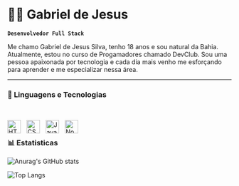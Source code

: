 # 🧑‍💻 Gabriel de Jesus 

**`Desenvolvedor Full Stack`**

Me chamo Gabriel de Jesus Silva, tenho 18 anos e sou natural da Bahia. Atualmente, estou no curso de Progamadores chamado DevClub. Sou uma pessoa apaixonada por tecnologia e cada dia mais venho me esforçando para aprender e me especializar nessa área.

---

### 🤖 Linguagens e Tecnologias
<br/>

<img 
    align="left" 
    alt="HTML"
    title="HTML" 
    width="30px" 
    style="padding-right: 10px;" 
    src="https://cdn.jsdelivr.net/gh/devicons/devicon@latest/icons/html5/html5-original.svg" 
/>
<img 
    align="left" 
    alt="CSS" 
    title="CSS"
    width="30px" 
    style="padding-right: 10px;" 
    src="https://cdn.jsdelivr.net/gh/devicons/devicon@latest/icons/css3/css3-original.svg" 
/>
<img 
    align="left" 
    alt="JavaScript" 
    title="JavaScript"
    width="30px" 
    style="padding-right: 10px;" 
    src="https://cdn.jsdelivr.net/gh/devicons/devicon@latest/icons/javascript/javascript-original.svg" 
/>
<img align="left" alt="NodeJS" width="30px" style="padding-right:10px;" src="https://cdn.jsdelivr.net/gh/devicons/devicon/icons/nodejs/nodejs-original.svg" />

<br/>

### 📊 Estatisticas

<div padding-right="20px">

![Anurag's GitHub stats](https://github-readme-stats.vercel.app/api?username=gabrieljesus18&show_icons=true&theme=tokyonight )

![Top Langs](https://github-readme-stats.vercel.app/api/top-langs/?username=gabrieljesus18&show_icons=true&theme=tokyonight&layout=compact)

</div>
